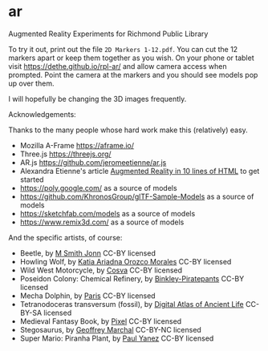 # ar
Augmented Reality Experiments for Richmond Public Library

To try it out, print out the file `2D Markers 1-12.pdf`. You can cut the 12 markers apart or keep them together as you wish. On your phone or tablet visit https://dethe.github.io/rpl-ar/ and allow camera access when prompted. Point the camera at the markers and you should see models pop up over them.

I will hopefully be changing the 3D images frequently.

Acknowledgements:

Thanks to the many people whose hard work make this (relatively) easy. 

* Mozilla A-Frame https://aframe.io/
* Three.js https://threejs.org/
* AR.js https://github.com/jeromeetienne/ar.js
* Alexandra Etienne's article [Augmented Reality in 10 lines of HTML](https://medium.com/arjs/augmented-reality-in-10-lines-of-html-4e193ea9fdbf) to get started
* https://poly.google.com/ as a source of models
* https://github.com/KhronosGroup/glTF-Sample-Models as a source of models
* https://sketchfab.com/models as a source of models
* https://www.remix3d.com/ as a source of models

And the specific artists, of course:

* Beetle, by [M Smith Jonn](https://poly.google.com/user/7wWSL6BMhDl) CC-BY licensed
* Howling Wolf, by  [Katia Ariadna Orozco Morales](https://poly.google.com/user/9_JsTGYLjps) CC-BY licensed
* Wild West Motorcycle, by [Cosva](https://sketchfab.com/svacomatija) CC-BY licensed
* Poseidon Colony: Chemical Refinery, by [Binkley-Piratepants](https://sketchfab.com/Binkley-Piratepants) CC-BY licensed
* Mecha Dolphin, by [Paris](https://sketchfab.com/AAAAAAAAAbla) CC-BY licensed
* Tetranodoceras transversum (fossil), by [Digital Atlas of Ancient Life](https://sketchfab.com/DigitalAtlasOfAncientLife) CC-BY-SA licensed
* Medieval Fantasy Book, by [Pixel](https://sketchfab.com/stefan.lengyel1) CC-BY licensed
* Stegosaurus, by [Geoffrey Marchal](https://sketchfab.com/geoffreymarchal) CC-BY-NC licensed
* Super Mario: Piranha Plant, by [Paul Yanez](https://sketchfab.com/paulyanez) CC-BY licensed
